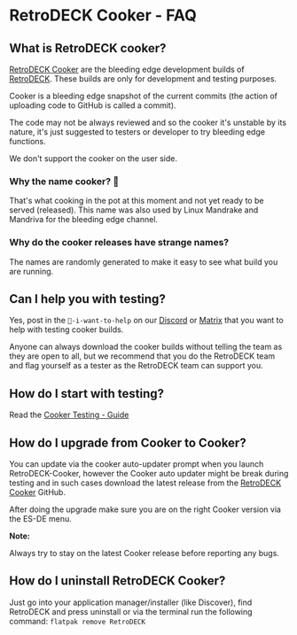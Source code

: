 # RetroDECK Cooker - FAQ

## What is RetroDECK cooker?

[RetroDECK Cooker](https://github.com/XargonWan/RetroDECK-cooker) are the bleeding edge development builds of [RetroDECK](https://github.com/XargonWan/RetroDECK). These builds are only for development and testing purposes.

Cooker is a bleeding edge snapshot of the current commits (the action of uploading code to GitHub is called a commit).

The code may not be always reviewed and so the cooker it's unstable by its nature, it's just suggested to testers or developer to try bleeding edge functions.

We don't support the cooker on the user side.

### Why the name cooker? 🍲

That's what cooking in the pot at this moment and not yet ready to be served (released). This name was also used by Linux Mandrake and Mandriva for the bleeding edge channel.

### Why do the cooker releases have strange names?

The names are randomly generated to make it easy to see what build you are running.

## Can I help you with testing?

Yes, post in the `💙-i-want-to-help` on our [Discord](https://discord.gg/WDc5C9YWMx) or [Matrix](https://matrix.to/#/#retrodeck:matrix.org) that you want to help with testing cooker builds.

Anyone can always download the cooker builds without telling the team as they are open to all, but we recommend that you do the RetroDECK team and flag yourself as a tester as the RetroDECK team can support you.

## How do I start with testing?

Read the [Cooker Testing - Guide](../wiki_development/testing/cooker-testing.md)

## How do I upgrade from Cooker to Cooker?

You can update via the cooker auto-updater prompt when you launch RetroDECK-Cooker, however the Cooker auto updater might be break during testing and in such cases download the latest release from the [RetroDECK Cooker](https://github.com/XargonWan/RetroDECK-cooker) GitHub.

After doing the upgrade make sure you are on the right Cooker version via the ES-DE menu.

**Note:**

Always try to stay  on the latest Cooker release before reporting any bugs.

## How do I uninstall RetroDECK Cooker?

Just go into your application manager/installer (like Discover), find RetroDECK and press uninstall or via the terminal run the following command: `flatpak remove RetroDECK`
